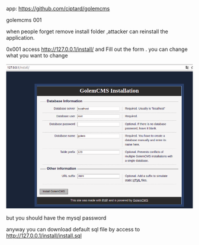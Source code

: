 app: https://github.com/ciptard/golemcms 

golemcms 001 

when people forget remove install folder ,attacker can reinstall the application.

0x001 access http://127.0.0.1/install/ and Fill out the form . you can change what you want to change 


![](2018-07-23-11-45-28.png) 

but you should have the mysql password

anyway you can download default sql file by access to http://127.0.0.1/install/install.sql

